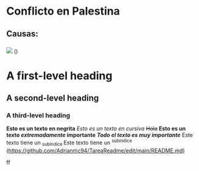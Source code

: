 # Conflicto en Palestina

## Causas:


### 

![](https://e00-elmundo.uecdn.es/assets/multimedia/imagenes/2014/08/23/14087936142446.jpg) ()
# A first-level heading
## A second-level heading
### A third-level heading

**Esto es un texto en negrita**
_Esto es un texto en cursiva_
~~Hola~~
**Esto es un texto _extremadamente_ importante**
***Todo el texto es muy importante***
Este texto tiene un <sub> subindice </sub>
Este texto tiene un <sup> subindice </sup>
(https://github.com/Adrianmc94/TareaReadme/edit/main/README.md)


ff